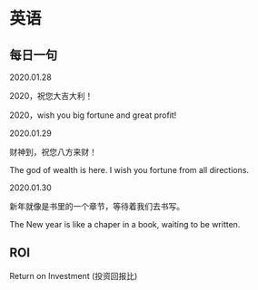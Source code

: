 # 英语

## 每日一句

2020.01.28 

2020，祝您大吉大利！

2020，wish you big fortune and great profit!

2020.01.29

财神到，祝您八方来财！

The god of wealth is here. I wish you fortune from all directions.

2020.01.30

新年就像是书里的一个章节，等待着我们去书写。

The New year is like a chaper in a book, waiting to be written.

## ROI
Return on Investment (投资回报比)

